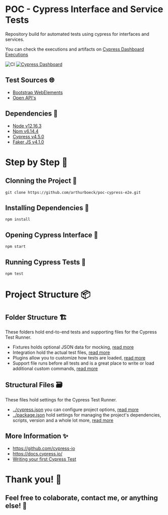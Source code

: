 # POC - Cypress Interface and Service Tests

Repository build for automated tests using cypress for  interfaces and services.

You can check the executions and artifacts on [Cypress Dashboard Executions](https://dashboard.cypress.io/projects/fnss6o/runs)

![CI](https://github.com/arthurboeck/poc-cypress-e2e/workflows/CI/badge.svg?branch=master) 
[![Cypress Dashboard][dashboard badge]][dashboard url]

## Test Sources :globe_with_meridians:
* [Bootstrap WebElements](https://www.grocerycrud.com/demo/bootstrap_theme_v4/)
* [Open API's](https://any-api.com/)

## Dependencies :wrench:
* [Node v12.16.3](https://nodejs.org/en/docs/)
* [Npm v6.14.4](https://docs.npmjs.com/)
* [Cypress v4.5.0](https://docs.cypress.io/guides/getting-started/installing-cypress.html)
* [Faker JS v4.1.0](https://github.com/marak/Faker.js/)

# Step by Step :pencil:
## Clonning the Project :art:
```
git clone https://github.com/arthurboeck/poc-cypress-e2e.git
```

## Installing Dependencies :pushpin:
```
npm install
```

## Opening Cypress Interface :dizzy:
```
npm start
```

## Running Cypress Tests :rocket:
```
npm test
```

# Project Structure :package:
## Folder Structure :building_construction:
These folders hold end-to-end tests and supporting files for the Cypress Test Runner.
* Fixtures holds optional JSON data for mocking, [read more](https://docs.cypress.io/api/commands/fixture.html)
* Integration hold the actual test files, [read more](https://docs.cypress.io/guides/core-concepts/writing-and-organizing-tests.html#Folder-Structure)
* Plugins allow you to customize how tests are loaded, [read more](https://docs.cypress.io/plugins/index.html)
* Support file runs before all tests and is a great place to write or load additional custom commands, [read more](https://docs.cypress.io/guides/core-concepts/writing-and-organizing-tests.html#Support-file)

## Structural Files :card_file_box:
These files hold settings for the Cypress Test Runner.
* [../cypress.json](https://github.com/arthurboeck/poc-cypress-e2e/blob/master/cypress.json) you can configure project options, [read more](https://docs.cypress.io/guides/references/configuration.html#Options)
* [../package.json](https://github.com/arthurboeck/poc-cypress-e2e/blob/master/package.json) hold settings for managing the project's dependencies, scripts, version and a whole lot more, [read more](https://dev.to/easybuoy/understanding-the-package-json-file-3fdg)

## More Information :sparkles:
* https://github.com/cypress-io
* https://docs.cypress.io/
* [Writing your first Cypress Test](https://docs.cypress.io/guides/getting-started/writing-your-first-test.html)

# Thank you! :beers:
## Feel free to colaborate, contact me, or anything else! :tada:

[dashboard badge]: https://img.shields.io/badge/cypress-dashboard-brightgreen.svg
[dashboard url]: https://dashboard.cypress.io/projects/fnss6o/runs
